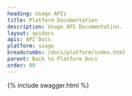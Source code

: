 ```yaml
---
heading: Usage APIs
title: Platform Documentation
description: Usage API Documentation.
layout: apidocs
apis: API Docs
platform: usage
breadcrumbs: /docs/platform/index.html
parent: Back to Platform Docs
order: 90
---
```


{% include swagger.html %}
